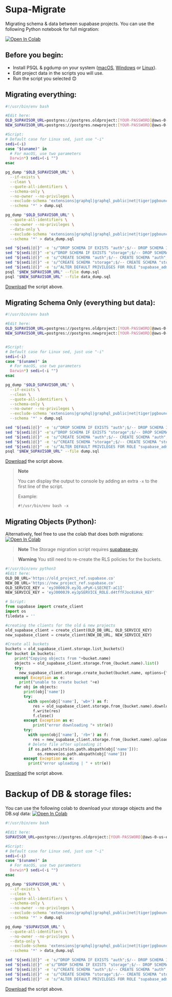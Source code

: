 # Supa-Migrate
Migrating schema &amp; data between supabase projects.
You can use the following Python notebook for full migration:

[![Open In Colab](https://colab.research.google.com/assets/colab-badge.svg)](https://colab.research.google.com/github/mansueli/Supa-Migrate/blob/main/Migrate_Project_%26_Storage.ipynb)


## Before you begin:
 - Install PSQL & pgdump on your system ([macOS](https://stackoverflow.com/a/55564878/2188186), [Windows](https://www.enterprisedb.com/downloads/postgres-postgresql-downloads) or [Linux](https://www.postgresql.org/download/linux/ubuntu/)).
 - Edit project data in the scripts you will use. 
 - Run the script you selected 😊

## Migrating everything:
``` bash
#!/usr/bin/env bash

#Edit here:
OLD_SUPAVISOR_URL=postgres://postgres.oldproject:[YOUR-PASSWORD]@aws-0-us-east-1.pooler.supabase.com:5432/postgres
NEW_SUPAVISOR_URL=postgres://postgres.newproject:[YOUR-PASSWORD]@aws-0-us-east-1.pooler.supabase.com:5432/postgres

#Script:
# Default case for Linux sed, just use "-i"
sedi=(-i)
case "$(uname)" in
  # For macOS, use two parameters
  Darwin*) sedi=(-i "")
esac

pg_dump "$OLD_SUPAVISOR_URL" \
  --if-exists \
  --clean \
  --quote-all-identifiers \
  --schema-only \
  --no-owner --no-privileges \
  --exclude-schema 'extensions|graphql|graphql_public|net|tiger|pgbouncer|vault|realtime|supabase_functions|storage|pg*|information_schema' \
  --schema '*' > dump.sql

pg_dump "$OLD_SUPAVISOR_URL" \
  --quote-all-identifiers \
  --no-owner --no-privileges \
  --data-only \
  --exclude-schema 'extensions|graphql|graphql_public|net|tiger|pgbouncer|vault|realtime|supabase_functions|storage|pg*|information_schema' \
  --schema '*' > data_dump.sql

sed "${sedi[@]}" -e 's/^DROP SCHEMA IF EXISTS "auth";$/-- DROP SCHEMA IF EXISTS "auth";/' dump.sql
sed "${sedi[@]}" -e's/^DROP SCHEMA IF EXISTS "storage";$/-- DROP SCHEMA IF EXISTS "storage";/' dump.sql
sed "${sedi[@]}" -e 's/^CREATE SCHEMA "auth";$/-- CREATE SCHEMA "auth";/' dump.sql
sed "${sedi[@]}" -e 's/^CREATE SCHEMA "storage";$/-- CREATE SCHEMA "storage";/' dump.sql
sed "${sedi[@]}" -e 's/^ALTER DEFAULT PRIVILEGES FOR ROLE "supabase_admin"/-- ALTER DEFAULT PRIVILEGES FOR ROLE "supabase_admin"/' dump.sql
psql "$NEW_SUPAVISOR_URL" --file dump.sql
psql "$NEW_SUPAVISOR_URL" --file data_dump.sql
```
[Download](https://raw.githubusercontent.com/mansueli/Supa-Migrate/main/migrate_project.sh) the script above.

## Migrating Schema Only (everything but data):

``` bash
#!/usr/bin/env bash

#Edit here:
OLD_SUPAVISOR_URL=postgres://postgres.oldproject:[YOUR-PASSWORD]@aws-0-us-east-1.pooler.supabase.com:5432/postgres
NEW_SUPAVISOR_URL=postgres://postgres.newproject:[YOUR-PASSWORD]@aws-0-us-east-1.pooler.supabase.com:5432/postgres


#Script:
# Default case for Linux sed, just use "-i"
sedi=(-i)
case "$(uname)" in
  # For macOS, use two parameters
  Darwin*) sedi=(-i "")
esac

pg_dump "$OLD_SUPAVISOR_URL" \
  --if-exists \
  --clean \
  --quote-all-identifiers \
  --schema-only \
  --no-owner --no-privileges \
  --exclude-schema 'extensions|graphql|graphql_public|net|tiger|pgbouncer|vault|realtime|supabase_functions|storage|pg*|information_schema' \
  --schema '*' > dump.sql

sed "${sedi[@]}" -e 's/^DROP SCHEMA IF EXISTS "auth";$/-- DROP SCHEMA IF EXISTS "auth";/' dump.sql
sed "${sedi[@]}" -e's/^DROP SCHEMA IF EXISTS "storage";$/-- DROP SCHEMA IF EXISTS "storage";/' dump.sql
sed "${sedi[@]}" -e 's/^CREATE SCHEMA "auth";$/-- CREATE SCHEMA "auth";/' dump.sql
sed "${sedi[@]}" -e 's/^CREATE SCHEMA "storage";$/-- CREATE SCHEMA "storage";/' dump.sql
sed "${sedi[@]}" -e 's/^ALTER DEFAULT PRIVILEGES FOR ROLE "supabase_admin"/-- ALTER DEFAULT PRIVILEGES FOR ROLE "supabase_admin"/' dump.sql
psql "$NEW_SUPAVISOR_URL" --file dump.sql
```
[Download](https://raw.githubusercontent.com/mansueli/Supa-Migrate/main/migrate_schema.sh) the script above.

> **Note** 
>
> You can display the output to console by adding an extra `-x` to the first line of the script. 
>
> Example:
> ```
> #!/usr/bin/env bash -x
> ```

## Migrating Objects (Python):
Alternatively, feel free to use the colab that does both migrations:
[![Open In Colab](https://colab.research.google.com/assets/colab-badge.svg)](https://colab.research.google.com/github/mansueli/Supa-Migrate/blob/main/Migrate_Project_%26_Storage.ipynb)

> **Note** 
> The Storage migration script requires [supabase-py](https://pypi.org/project/supabase/).

> **Warning** 
> You still need to re-create the RLS policies for the buckets.

``` python
#!/usr/bin/env python3
#Edit here:
OLD_DB_URL='https://old_project_ref.supabase.co'
NEW_DB_URL='https://new_project_ref.supabase.co'
OLD_SERVICE_KEY = 'eyJ0000J9.eyJQ.oPyK-LSECRET-aC1I'
NEW_SERVICE_KEY = 'eyJ0000J9.eyJpSERVICE_ROLE.d4tffFJoc8iHsk_KEY'

# Script:
from supabase import create_client
import os
filedata = ''

#creating the clients for the old & new projects
old_supabase_client = create_client(OLD_DB_URL, OLD_SERVICE_KEY)
new_supabase_client = create_client(NEW_DB_URL, NEW_SERVICE_KEY)

#Create all buckets
buckets = old_supabase_client.storage.list_buckets()
for bucket in buckets:
    print("Copying objects from "+bucket.name)
    objects = old_supabase_client.storage.from_(bucket.name).list()
    try:
      new_supabase_client.storage.create_bucket(bucket.name, options={"public": bucket.public})
    except Exception as e:
      print("unable to create bucket "+e)
    for obj in objects:
        print(obj['name'])
        try:
          with open(obj['name'], 'wb+') as f:
            res = old_supabase_client.storage.from_(bucket.name).download(obj['name'])
            f.write(res)
            f.close()
        except Exception as e:
            print("error downloading "+ str(e))
        try:
          with open(obj['name'], 'rb+') as f:
            res = new_supabase_client.storage.from_(bucket.name).upload(obj['name'], obj['name'])
          # Delete file after uploading it
          if os.path.exists(os.path.abspath(obj['name'])):
              os.remove(os.path.abspath(obj['name']))
        except Exception as e:
          print("error uploading | " + str(e))
```
[Download](https://raw.githubusercontent.com/mansueli/Supa-Migrate/main/migrate_objects.py) the script above.

# Backup of DB & storage files:

You can use the following colab to download your storage objects and the DB.sql data:
[![Open In Colab](https://colab.research.google.com/assets/colab-badge.svg)](https://colab.research.google.com/github/mansueli/Supa-Migrate/blob/main/Backup_Project_%26_Storage.ipynb)

``` bash
#!/usr/bin/env bash

#Edit here:
SUPAVISOR_URL=postgres://postgres.oldproject:[YOUR-PASSWORD]@aws-0-us-east-1.pooler.supabase.com:5432/postgres

#Script:
# Default case for Linux sed, just use "-i"
sedi=(-i)
case "$(uname)" in
  # For macOS, use two parameters
  Darwin*) sedi=(-i "")
esac

pg_dump "$SUPAVISOR_URL" \
  --if-exists \
  --clean \
  --quote-all-identifiers \
  --schema-only \
  --no-owner --no-privileges \
  --exclude-schema 'extensions|graphql|graphql_public|net|tiger|pgbouncer|vault|realtime|supabase_functions|storage|pg*|information_schema' \
  --schema '*' > dump.sql

pg_dump "$SUPAVISOR_URL" \
  --quote-all-identifiers \
  --no-owner --no-privileges \
  --data-only \
  --exclude-schema 'extensions|graphql|graphql_public|net|tiger|pgbouncer|vault|realtime|supabase_functions|storage|pg*|information_schema' \
  --schema '*' > data_dump.sql

sed "${sedi[@]}" -e 's/^DROP SCHEMA IF EXISTS "auth";$/-- DROP SCHEMA IF EXISTS "auth";/' dump.sql
sed "${sedi[@]}" -e's/^DROP SCHEMA IF EXISTS "storage";$/-- DROP SCHEMA IF EXISTS "storage";/' dump.sql
sed "${sedi[@]}" -e 's/^CREATE SCHEMA "auth";$/-- CREATE SCHEMA "auth";/' dump.sql
sed "${sedi[@]}" -e 's/^CREATE SCHEMA "storage";$/-- CREATE SCHEMA "storage";/' dump.sql
sed "${sedi[@]}" -e 's/^ALTER DEFAULT PRIVILEGES FOR ROLE "supabase_admin"/-- ALTER DEFAULT PRIVILEGES FOR ROLE "supabase_admin"/' dump.sql
```
[Download](https://raw.githubusercontent.com/mansueli/Supa-Migrate/main/backup_database.sh) the script above.

